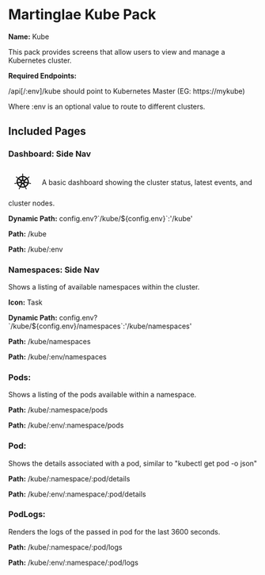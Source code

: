 # Martinglae Kube Pack

**Name:** Kube

This pack provides screens that allow users to view and manage a Kubernetes cluster.

**Required Endpoints:**

/api[/:env]/kube should point to Kubernetes Master (EG: https://mykube)

Where :env is an optional value to route to different clusters.


## Included Pages
### Dashboard: Side Nav

<svg fill="currentColor" preserveAspectRatio="xMidYMid meet" height="64" width="64" viewBox="0 0 800 1500" style="vertical-align: middle;">
  <g>
    <path
 d="m 332.4224,306.75103 c -12.3524,10e-4 -22.36803,10.66908 -22.36656,23.82828 2e-5,0.20196 0.0431,0.39495 0.0477,0.59571 -0.0182,1.78801 -0.10828,3.94209 -0.0477,5.49883 0.29458,7.58986 2.0201,13.39882 3.05868,20.39152 1.88151,14.96661 3.45809,27.37301 2.48517,38.90428 -0.94618,4.34833 -4.28655,8.3251 -7.26435,11.08932 l -0.52571,9.07308 c -13.42272,1.06629 -26.93523,3.01884 -40.43185,5.95707 -58.07599,12.64319 -108.07839,41.32643 -146.1473,80.0539 -2.47022,-1.61582 -6.79183,-4.58843 -8.07689,-5.49883 -3.99336,0.51706 -8.02934,1.69846 -13.286117,-1.23724 -10.009375,-6.46023 -19.125693,-15.37758 -30.15662,-26.11948 -5.054429,-5.13839 -8.714653,-10.03136 -14.719871,-14.98433 -1.363741,-1.1248 -3.444955,-2.64611 -4.970346,-3.80336 -4.694882,-3.58901 -10.232338,-5.46074 -15.580124,-5.63631 -6.875733,-0.22573 -13.494781,2.35182 -17.826338,7.5609 -7.7005348,9.2606 -5.235105,23.41486 5.496056,31.61832 0.108888,0.0831 0.224843,0.14777 0.334542,0.22911 1.474618,1.14614 3.280368,2.61471 4.635804,3.57425 6.37255,4.51132 12.193712,6.82068 18.543215,10.40196 13.377113,7.92098 24.466904,14.48887 33.263086,22.40777 3.434922,3.5107 4.035279,9.69689 4.492429,12.37238 l 7.168768,6.14037 C 52.171771,594.54355 34.410904,662.94289 44.90699,732.63594 l -9.367191,2.61195 c -2.468809,3.05678 -5.957395,7.86662 -9.606226,9.3022 -11.508462,3.47557 -24.460588,4.75186 -40.097313,6.32366 -7.341293,0.5853 -13.675609,0.23601 -21.458517,1.64965 -1.71298,0.31114 -4.099725,0.90734 -5.973974,1.32889 -0.06515,0.0132 -0.126017,0.0317 -0.191167,0.0457 -0.10216,0.0227 -0.236374,0.0702 -0.334542,0.0916 -13.183102,3.05411 -21.65196,14.67236 -18.92555,26.11947 2.727054,11.4498 15.604043,18.4127 28.866242,15.67169 0.09574,-0.021 0.234753,-0.0245 0.334543,-0.0457 0.149722,-0.0328 0.281535,-0.1025 0.430126,-0.1374 1.848739,-0.38911 4.165566,-0.82204 5.78281,-1.23724 7.651794,-1.96437 13.193501,-4.85065 20.0725517,-7.3776 14.7993054,-5.08939 27.0566223,-9.34102 38.9981013,-10.99768 4.987444,-0.37453 10.24214,2.95055 12.855992,4.35325 l 9.749525,-1.60383 c 22.435654,66.69403 69.453569,120.60052 128.990039,154.42567 l -4.0623,9.34803 c 1.46422,3.62985 3.07919,8.54108 1.98848,12.12577 -4.3413,10.79414 -11.77738,22.1874 -20.24494,34.88928 -4.09993,5.86825 -8.29594,10.42229 -11.99574,17.138 -0.88533,1.607 -2.01288,4.0755 -2.86751,5.7738 -5.74853,11.793 -1.53184,25.3756 9.51057,30.4727 11.11178,5.1292 24.90445,-0.2806 30.87349,-12.0974 0.009,-0.017 0.0393,-0.029 0.0477,-0.046 0.006,-0.013 -0.006,-0.033 0,-0.046 0.8502,-1.6754 2.05471,-3.8776 2.77192,-5.4531 3.16899,-6.9608 4.22344,-12.926 6.4519,-19.6583 5.91795,-14.25314 9.1694,-29.20835 17.31604,-38.52716 2.23081,-2.5518 5.86778,-3.53319 9.63853,-4.50119 l 5.06593,-8.79814 c 51.90301,19.10193 110.00012,24.22782 168.03593,11.59338 13.23943,-2.88223 26.02082,-6.61246 38.37681,-11.08932 1.42378,2.42144 4.06976,7.0762 4.77918,8.24826 3.83189,1.19534 8.0144,1.81262 11.42223,6.64442 6.09501,9.9844 10.26323,21.79616 15.34117,36.06315 2.22882,6.7322 3.33031,12.6977 6.49968,19.6584 0.72237,1.5865 1.92085,3.8196 2.77193,5.4988 5.95649,11.8552 19.79286,17.2834 30.92129,12.1433 11.04105,-5.0999 15.26238,-18.6813 9.51056,-30.4728 -0.85473,-1.6982 -2.02989,-4.1668 -2.9153,-5.7737 -3.70017,-6.71556 -7.89551,-11.22419 -11.99574,-17.09222 -8.46826,-12.70146 -15.49169,-23.25304 -19.83359,-34.04696 -1.81549,-5.56713 0.3063,-9.02944 1.7205,-12.64733 -0.84691,-0.9308 -2.65922,-6.18815 -3.72776,-8.66066 61.87302,-35.02856 107.51022,-90.94533 128.94226,-155.52545 2.89411,0.43613 7.92432,1.28946 9.55835,1.60383 3.36384,-2.12724 6.45677,-4.90279 12.52145,-4.44489 11.94156,1.65606 24.19852,5.90902 38.99811,10.99767 6.87918,2.52662 12.42066,5.45944 20.07255,7.42343 1.61726,0.41511 3.93403,0.80239 5.7828,1.19142 0.14866,0.0349 0.28033,0.1047 0.43013,0.13739 0.0999,0.0214 0.23881,0.0248 0.33454,0.0458 13.26297,2.73761 26.14225,-4.22122 28.86624,-15.67169 2.72336,-11.44779 -5.74159,-23.06874 -18.92554,-26.11948 -1.91769,-0.4181 -4.63734,-1.12818 -6.49969,-1.46635 -7.78298,-1.41325 -14.11719,-1.06472 -21.45851,-1.64965 -15.6368,-1.57103 -28.58867,-2.84868 -40.09732,-6.32367 -4.6924,-1.74537 -8.03059,-7.09898 -9.65401,-9.3022 l -9.03265,-2.5203 c 4.68323,-32.48627 3.42044,-66.29594 -4.6836,-100.12465 -8.17949,-34.14369 -22.63476,-65.37141 -41.9134,-92.88453 2.31702,-2.01959 6.69267,-5.73478 7.93344,-6.82772 0.3627,-3.84797 0.0511,-7.88244 4.20568,-12.14326 8.79574,-7.91934 19.88641,-14.48611 33.26308,-22.40777 6.34931,-3.5816 12.2187,-5.89032 18.59101,-10.40196 1.44102,-1.02023 3.40874,-2.63591 4.92255,-3.80336 10.72889,-8.20622 13.19907,-22.35962 5.49606,-31.61832 -7.70301,-9.25869 -22.62979,-10.13081 -33.35867,-1.92459 -1.52713,1.15967 -3.59934,2.67246 -4.97035,3.80336 -6.00494,4.9533 -9.71351,9.84569 -14.76766,14.98433 -11.03033,10.74246 -20.1476,19.70457 -30.15662,26.1653 -4.33722,2.42105 -10.69001,1.58335 -13.57294,1.42054 l -8.50694,5.8196 C 494.245,453.5082 428.19926,422.32629 357.08295,416.26901 c -0.19891,-2.85752 -0.45949,-8.02269 -0.52571,-9.57714 -2.91142,-2.67119 -6.42845,-4.95168 -7.31215,-10.72273 -0.97292,-11.53127 0.65145,-23.93767 2.53297,-38.90428 1.03857,-6.9927 2.76409,-12.80166 3.05867,-20.39152 0.067,-1.72536 -0.0405,-4.22898 -0.0477,-6.09454 -0.001,-13.1592 -10.01417,-23.82948 -22.36656,-23.82828 z m -28.00599,166.3398 -6.64306,112.49705 -0.47792,0.22911 c -0.44555,10.06412 -9.0842,18.10034 -19.69021,18.10034 -4.34456,0 -8.35468,-1.33774 -11.61341,-3.62006 l -0.19116,0.0916 -96.20488,-65.39033 c 29.56767,-27.87713 67.38705,-48.47832 110.97254,-57.96691 7.96171,-1.73328 15.91988,-3.01938 23.8481,-3.94084 z m 56.05977,0 c 50.88636,6.00081 97.94643,28.09367 134.00818,61.95357 l -95.58358,64.97792 -0.33454,-0.13739 c -8.48392,5.94122 -20.43719,4.46709 -27.05015,-3.4826 -2.70895,-3.25672 -4.13032,-7.08601 -4.30127,-10.95185 l -0.0956,-0.0457 z m -225.76841,103.92803 87.84131,75.33406 -0.0956,0.45824 c 7.92865,6.60882 9.09785,18.07715 2.48518,26.02783 -2.70877,3.25685 -6.33464,5.44127 -10.22745,6.46113 l -0.0956,0.36659 -112.59746,31.16008 c -5.730855,-50.24496 6.61981,-99.08705 32.68959,-139.80793 z m 394.80798,0.0457 c 13.05151,20.28346 22.93478,42.93805 28.81845,67.49822 5.8131,24.26568 7.27198,48.48797 4.87476,71.89729 L 450.038,685.2084 l -0.0956,-0.45824 c -10.13415,-2.65563 -16.36227,-12.53972 -14.00299,-22.45358 0.96659,-4.06125 3.215,-7.49695 6.26072,-10.03538 l -0.0477,-0.22912 87.36339,-74.96747 z m -215.11085,81.10784 35.98721,0 22.36656,26.80683 -8.02902,33.45126 -32.30725,14.89268 -32.40283,-14.9385 -8.02902,-33.45126 z m 115.36938,91.73893 c 1.52929,-0.0741 3.05191,0.0581 4.54022,0.32077 l 0.19117,-0.22912 116.46859,18.87934 c -17.04523,45.91617 -49.66188,85.69414 -93.24178,112.31375 l -45.21104,-104.70702 0.1433,-0.1833 c -4.15308,-9.25269 0.003,-20.1031 9.55836,-24.51565 2.4464,-1.12969 5.00229,-1.75524 7.5511,-1.87877 z m -195.6118,0.45824 c 8.88811,0.11951 16.86036,6.03442 18.92555,14.70939 0.96683,4.06119 0.49627,8.08512 -1.09921,11.6392 l 0.33454,0.41242 -44.73311,103.65307 C 165.76721,855.0512 132.45502,816.52205 114.63521,769.24903 l 115.46497,-18.78769 0.19117,0.22912 c 1.29154,-0.22789 2.6014,-0.33785 3.87113,-0.32077 z m 97.54304,45.4113 c 3.09607,-0.1091 6.23764,0.5 9.22382,1.87877 3.91435,1.80733 6.93819,4.65303 8.84148,8.06496 l 0.43013,0 56.92002,98.61248 c -7.38714,2.37437 -14.98153,4.40359 -22.74889,6.09454 -43.53187,9.47692 -86.92542,6.60546 -126.21812,-6.23201 l 56.77665,-98.42918 0.0956,0 c 3.40686,-6.10651 9.868,-9.74962 16.67933,-9.98956 z"
 />

  </g>
</svg>
A basic dashboard showing the cluster status, latest events, and cluster nodes.


**Dynamic Path:** config.env?&#x60;/kube/${config.env}&#x60;:&#x27;/kube&#x27;

**Path:** /kube

**Path:** /kube/:env


### Namespaces: Side Nav

Shows a listing of available namespaces within the cluster.

**Icon:** Task

**Dynamic Path:** config.env?&#x60;/kube/${config.env}/namespaces&#x60;:&#x27;/kube/namespaces&#x27;

**Path:** /kube/namespaces

**Path:** /kube/:env/namespaces


### Pods: 

Shows a listing of the pods available within a namespace.

**Path:** /kube/:namespace/pods

**Path:** /kube/:env/:namespace/pods


### Pod: 

Shows the details associated with a pod, similar to &quot;kubectl get pod -o json&quot;

**Path:** /kube/:namespace/:pod/details

**Path:** /kube/:env/:namespace/:pod/details


### PodLogs: 

Renders the logs of the passed in pod for the last 3600 seconds.

**Path:** /kube/:namespace/:pod/logs

**Path:** /kube/:env/:namespace/:pod/logs



